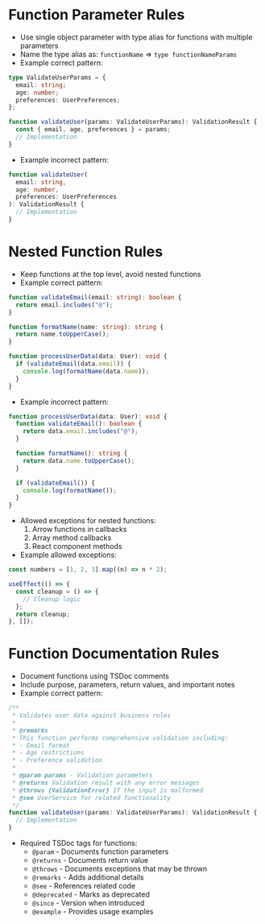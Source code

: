 # Function Parameter Rules

- Use single object parameter with type alias for functions with multiple parameters
- Name the type alias as: `functionName` => `type functionNameParams`
- Example correct pattern:

```typescript
type ValidateUserParams = {
  email: string;
  age: number;
  preferences: UserPreferences;
};

function validateUser(params: ValidateUserParams): ValidationResult {
  const { email, age, preferences } = params;
  // Implementation
}
```

- Example incorrect pattern:

```typescript
function validateUser(
  email: string,
  age: number,
  preferences: UserPreferences
): ValidationResult {
  // Implementation
}
```

# Nested Function Rules

- Keep functions at the top level, avoid nested functions
- Example correct pattern:

```typescript
function validateEmail(email: string): boolean {
  return email.includes("@");
}

function formatName(name: string): string {
  return name.toUpperCase();
}

function processUserData(data: User): void {
  if (validateEmail(data.email)) {
    console.log(formatName(data.name));
  }
}
```

- Example incorrect pattern:

```typescript
function processUserData(data: User): void {
  function validateEmail(): boolean {
    return data.email.includes("@");
  }

  function formatName(): string {
    return data.name.toUpperCase();
  }

  if (validateEmail()) {
    console.log(formatName());
  }
}
```

- Allowed exceptions for nested functions:
  1. Arrow functions in callbacks
  2. Array method callbacks
  3. React component methods
- Example allowed exceptions:

```typescript
const numbers = [1, 2, 3].map((n) => n * 2);

useEffect(() => {
  const cleanup = () => {
    // Cleanup logic
  };
  return cleanup;
}, []);
```

# Function Documentation Rules

- Document functions using TSDoc comments
- Include purpose, parameters, return values, and important notes
- Example correct pattern:

```typescript
/**
 * Validates user data against business rules
 *
 * @remarks
 * This function performs comprehensive validation including:
 * - Email format
 * - Age restrictions
 * - Preference validation
 *
 * @param params - Validation parameters
 * @returns Validation result with any error messages
 * @throws {ValidationError} If the input is malformed
 * @see UserService for related functionality
 */
function validateUser(params: ValidateUserParams): ValidationResult {
  // Implementation
}
```

- Required TSDoc tags for functions:
  - `@param` - Documents function parameters
  - `@returns` - Documents return value
  - `@throws` - Documents exceptions that may be thrown
  - `@remarks` - Adds additional details
  - `@see` - References related code
  - `@deprecated` - Marks as deprecated
  - `@since` - Version when introduced
  - `@example` - Provides usage examples
